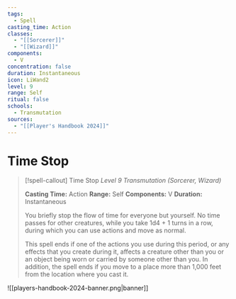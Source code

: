 ```yaml
---
tags:
  - Spell
casting_time: Action
classes:
  - "[[Sorcerer]]"
  - "[[Wizard]]"
components:
  - V
concentration: false
duration: Instantaneous
icon: LiWand2
level: 9
range: Self
ritual: false
schools:
  - Transmutation
sources:
  - "[[Player's Handbook 2024]]"
---
```


# Time Stop

>[!spell-callout] Time Stop
>_Level 9 Transmutation (Sorcerer, Wizard)_
>
>**Casting Time:** Action
>**Range:** Self
>**Components:** V
>**Duration:** Instantaneous
>
>You briefly stop the flow of time for everyone but yourself. No time passes for other creatures, while you take 1d4 + 1 turns in a row, during which you can use actions and move as normal.
>
>This spell ends if one of the actions you use during this period, or any effects that you create during it, affects a creature other than you or an object being worn or carried by someone other than you. In addition, the spell ends if you move to a place more than 1,000 feet from the location where you cast it.


![[players-handbook-2024-banner.png|banner]]
